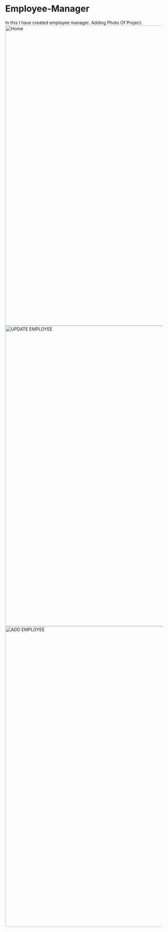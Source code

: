 # Employee-Manager
In this I have created employee manager.
Adding Photo Of Project.
<img width="960" alt="Home" src="https://user-images.githubusercontent.com/89683938/204121374-3872d349-1bd7-4426-a158-31aaab5bcfed.png">
<img width="960" alt="UPDATE EMPLOYEE" src="https://user-images.githubusercontent.com/89683938/204121377-b8e31a6b-cb06-4aec-b978-33675ee85518.png">
<img width="960" alt="ADD EMPLOYEE" src="https://user-images.githubusercontent.com/89683938/204121378-287d386a-0610-4086-8236-bf67fe1e2029.png">
